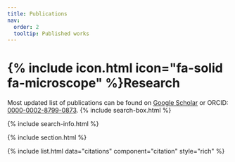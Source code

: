 ```yaml
---
title: Publications
nav:
  order: 2
  tooltip: Published works
---
```


# {% include icon.html icon="fa-solid fa-microscope" %}Research

Most updated list of publications can be found on <a href="https://scholar.google.com/citations?user=rZEFbpwAAAAJ&hl=en" target="_blank" class="ext su-link--external" data-extlink="">Google Scholar</a> or ORCID: <a href="https://orcid.org/0000-0002-8799-0873" target="_blank" class="ext su-link--external" data-extlink="">0000-0002-8799-0873</a>.
{% include search-box.html %}

{% include search-info.html %}


{% include section.html %}


{% include list.html data="citations" component="citation" style="rich" %}
